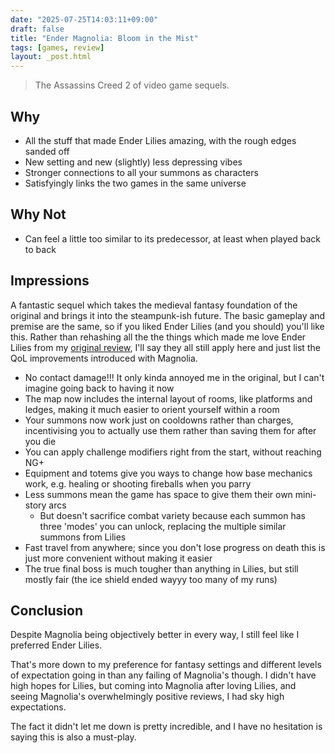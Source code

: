 ```yaml
---
date: "2025-07-25T14:03:11+09:00"
draft: false
title: "Ender Magnolia: Bloom in the Mist"
tags: [games, review]
layout: _post.html
---
```


> The Assassins Creed 2 of video game sequels.

## Why

- All the stuff that made Ender Lilies amazing, with the rough edges sanded off
- New setting and new (slightly) less depressing vibes
- Stronger connections to all your summons as characters
- Satisfyingly links the two games in the same universe

## Why Not

- Can feel a little too similar to its predecessor, at least when played back to back

## Impressions

A fantastic sequel which takes the medieval fantasy foundation of the original and brings it into the steampunk-ish future. The basic gameplay and premise are the same, so if you liked Ender Lilies (and you should) you'll like this. Rather than rehashing all the the things which made me love Ender Lilies from my [original review](/games/reviews/ender_lilies.md), I'll say they all still apply here and just list the QoL improvements introduced with Magnolia.

- No contact damage!!! It only kinda annoyed me in the original, but I can't imagine going back to having it now
- The map now includes the internal layout of rooms, like platforms and ledges, making it much easier to orient yourself within a room
- Your summons now work just on cooldowns rather than charges, incentivising you to actually use them rather than saving them for after you die
- You can apply challenge modifiers right from the start, without reaching NG+
- Equipment and totems give you ways to change how base mechanics work, e.g. healing or shooting fireballs when you parry
- Less summons mean the game has space to give them their own mini-story arcs
  - But doesn't sacrifice combat variety because each summon has three 'modes' you can unlock, replacing the multiple similar summons from Lilies
- Fast travel from anywhere; since you don't lose progress on death this is just more convenient without making it easier
- The true final boss is much tougher than anything in Lilies, but still mostly fair (the ice shield ended wayyy too many of my runs)

## Conclusion

Despite Magnolia being objectively better in every way, I still feel like I preferred Ender Lilies.

That's more down to my preference for fantasy settings and different levels of expectation going in than any failing of Magnolia's though. I didn't have high hopes for Lilies, but coming into Magnolia after loving Lilies, and seeing Magnolia's overwhelmingly positive reviews, I had sky high expectations.

The fact it didn't let me down is pretty incredible, and I have no hesitation is saying this is also a must-play.
